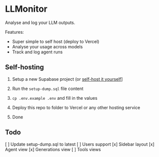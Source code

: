 # LLMonitor

Analyse and log your LLM outputs.

Features:
* Super simple to self host (deploy to Vercel)
* Analyse your usage across models
* Track and log agent runs



## Self-hosting

1. Setup a new Supabase project (or [self-host it yourself](https://supabase.com/docs/guides/self-hosting/)]

2. Run the `setup-dump.sql` file content

2. `cp .env.example .env` and fill in the values

3. Deploy this repo to folder to Vercel or any other hosting service

4. Done

## Todo 

[ ] Update setup-dump.sql to latest
[ ] Users support
[x] Sidebar layout 
[x] Agent view
[x] Generations view
[ ] Tools views 